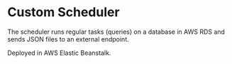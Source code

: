 # Custom Scheduler 

The scheduler runs regular tasks (queries) on a database in AWS RDS and sends JSON files to an external endpoint.

Deployed in AWS Elastic Beanstalk.
